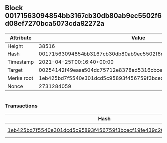 ## Block 00171563094854bb3167cb30db80ab9ec5502f6d08ef7270bca5073cda92272a

Attribute | Value
--- | ---
Height | 38516
Hash | 00171563094854bb3167cb30db80ab9ec5502f6d08ef7270bca5073cda92272a
Timestamp | 2021-04-25T00:16:40+00:00
Target | 00254142f49eaaa504dc75712e8378ad5316cbcead634704b3734b6271167cc4
Merke root | 1eb425bd7f5540e301dcd5c95893f456759f3bcecf19fe439c20119836f75362
Nonce | 2731284059

```

```

### Transactions

Hash | Amount
--- | ---
[1eb425bd7f5540e301dcd5c95893f456759f3bcecf19fe439c20119836f75362](1eb425bd7f5540e301dcd5c95893f456759f3bcecf19fe439c20119836f75362.md) | 10.00000000 SKEPTI 
